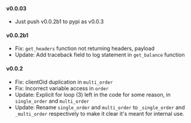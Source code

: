 #### v0.0.03
- Just push v0.0.2b1 to pypi as v0.0.3


#### v0.0.2b1
- Fix: `get_headers` function not returning headers, payload
- Update: Add traceback field to log statement in `get_balance` function


#### v0.0.2

- Fix: clientOid duplication in `multi_order`
- Fix: Incorrect variable access in `order`
- Update: Explicit for loop (3) left in the code for some reason, in `single_order` and `multi_order`
- Update: Rename `single_order` and `multi_order` to `_single_order` and `_multi_order` respectively to make it clear it's meant for internal use.
